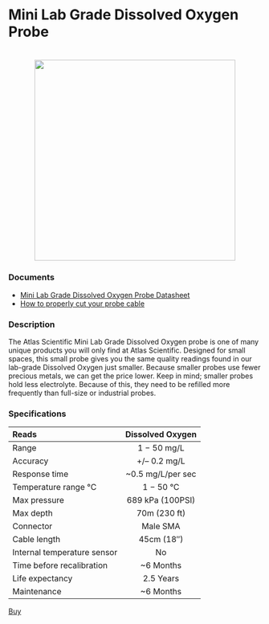 # Mini Lab Grade Dissolved Oxygen Probe

<h1 align="center">
  <img src="./Mini-dissolved-oxygen-probe-01.jpg" width="400"></a>
</h1>

### Documents
* [ Mini Lab Grade Dissolved Oxygen Probe Datasheet](./Mini_DO_probe.pdf)
* [ How to properly cut your probe cable](./how-to-properly-cut-probe-cables.pdf)

### Description

The Atlas Scientific Mini Lab Grade Dissolved Oxygen probe is one of many unique products you will only find at Atlas Scientific. Designed for small spaces, this small probe gives you the same quality readings found in our lab-grade Dissolved Oxygen just smaller.  Because smaller probes use fewer precious metals, we can get the price lower. Keep in mind; smaller probes hold less electrolyte. Because of this, they need to be refilled more frequently than full-size or industrial probes.

### Specifications


| Reads                       | Dissolved Oxygen  |
|:--------------------------- |:-----------------:|
| Range                       |    1 − 50 mg/L    |
| Accuracy                    |   +/– 0.2 mg/L    |
| Response time               | ~0.5 mg/L/per sec |
| Temperature range °C        |     1 − 50 °C     |
| Max pressure                | 689 kPa (100PSI)  |
| Max depth                   |   70m (230 ft)    |
| Connector                   |     Male SMA      |
| Cable length                |    45cm (18″)     |
| Internal temperature sensor |        No         |
| Time before recalibration   |     ~6 Months     |
| Life expectancy             |     2.5 Years     |
| Maintenance                 |     ~6 Months     |

[Buy](https://atlas-scientific.com/probes/mini-d-o-probe/)
